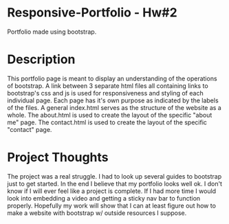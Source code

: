 # Responsive-Portfolio - Hw#2

Portfolio made using bootstrap.

# Description

This portfolio page is meant to display an understanding of the operations of bootstrap.
A link between 3 separate html files all containing links to bootstrap's css and js is used for responsiveness and styling of each individual page.
Each page has it's own purpose as indicated by the labels of the files.
A general index.html serves as the structure of the website as a whole.
The about.html is used to create the layout of the specific "about me" page.
The contact.html is used to create the layout of the specific "contact" page.

# Project Thoughts

The project was a real struggle. I had to look up several guides to bootstrap just to get started.
In the end I believe that my portfolio looks well ok. I don't know if I will ever feel like a project is complete.
If I had more time I would look into embedding a video and getting a sticky nav bar to function properly.
Hopefully my work will show that I can at least figure out how to make a website with bootstrap w/ outside resources I suppose.
